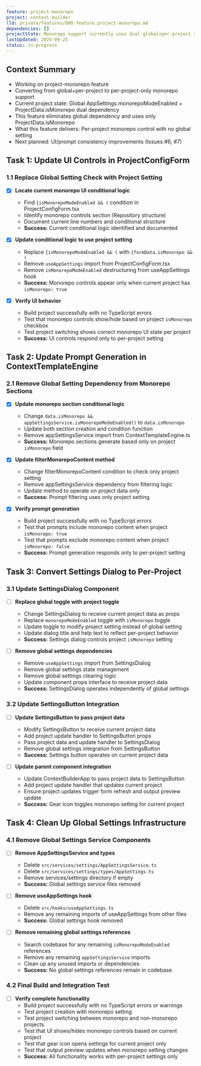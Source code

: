 ```yaml
---
feature: project-monorepo
project: context-builder
lld: private/features/800-feature.project-monorepo.md
dependencies: []
projectState: Monorepo support currently uses dual global+per-project settings causing workflow friction
lastUpdated: 2025-09-25
status: in-progress
---
```


## Context Summary
- Working on project-monorepo feature
- Converting from global+per-project to per-project-only monorepo support
- Current project state: Global AppSettings.monorepoModeEnabled + ProjectData.isMonorepo dual dependency
- This feature eliminates global dependency and uses only ProjectData.isMonorepo
- What this feature delivers: Per-project monorepo control with no global setting
- Next planned: UI/prompt consistency improvements (Issues #6, #7)

## Task 1: Update UI Controls in ProjectConfigForm

### 1.1 Replace Global Setting Check with Project Setting
- [x] **Locate current monorepo UI conditional logic**
  - Find `{isMonorepoModeEnabled && (` condition in ProjectConfigForm.tsx
  - Identify monorepo controls section (Repository structure)
  - Document current line numbers and conditional structure
  - **Success:** Current conditional logic identified and documented

- [x] **Update conditional logic to use project setting**
  - Replace `{isMonorepoModeEnabled && (` with `{formData.isMonorepo && (`
  - Remove `useAppSettings` import from ProjectConfigForm.tsx
  - Remove `isMonorepoModeEnabled` destructuring from useAppSettings hook
  - **Success:** Monorepo controls appear only when current project has `isMonorepo: true`

- [x] **Verify UI behavior**
  - Build project successfully with no TypeScript errors
  - Test that monorepo controls show/hide based on project `isMonorepo` checkbox
  - Test project switching shows correct monorepo UI state per project
  - **Success:** UI controls respond only to per-project setting

## Task 2: Update Prompt Generation in ContextTemplateEngine

### 2.1 Remove Global Setting Dependency from Monorepo Sections
- [x] **Update monorepo section conditional logic**
  - Change `data.isMonorepo && appSettingsService.isMonorepoModeEnabled()` to `data.isMonorepo`
  - Update both section creation and condition function
  - Remove appSettingsService import from ContextTemplateEngine.ts
  - **Success:** Monorepo sections generate based only on project `isMonorepo` field

- [x] **Update filterMonorepoContent method**
  - Change filterMonorepoContent condition to check only project setting
  - Remove appSettingsService dependency from filtering logic
  - Update method to operate on project data only
  - **Success:** Prompt filtering uses only project setting

- [x] **Verify prompt generation**
  - Build project successfully with no TypeScript errors
  - Test that prompts include monorepo content when project `isMonorepo: true`
  - Test that prompts exclude monorepo content when project `isMonorepo: false`
  - **Success:** Prompt generation responds only to per-project setting

## Task 3: Convert Settings Dialog to Per-Project

### 3.1 Update SettingsDialog Component
- [ ] **Replace global toggle with project toggle**
  - Change SettingsDialog to receive current project data as props
  - Replace `monorepoModeEnabled` toggle with `isMonorepo` toggle
  - Update toggle to modify project setting instead of global setting
  - Update dialog title and help text to reflect per-project behavior
  - **Success:** Settings dialog controls project `isMonorepo` setting

- [ ] **Remove global settings dependencies**
  - Remove `useAppSettings` import from SettingsDialog
  - Remove global settings state management
  - Remove global settings clearing logic
  - Update component props interface to receive project data
  - **Success:** SettingsDialog operates independently of global settings

### 3.2 Update SettingsButton Integration
- [ ] **Update SettingsButton to pass project data**
  - Modify SettingsButton to receive current project data
  - Add project update handler to SettingsButton props
  - Pass project data and update handler to SettingsDialog
  - Remove global settings integration from SettingsButton
  - **Success:** Settings button operates on current project data

- [ ] **Update parent component integration**
  - Update ContextBuilderApp to pass project data to SettingsButton
  - Add project update handler that updates current project
  - Ensure project updates trigger form refresh and output preview update
  - **Success:** Gear icon toggles monorepo setting for current project

## Task 4: Clean Up Global Settings Infrastructure

### 4.1 Remove Global Settings Service Components
- [ ] **Remove AppSettingsService and types**
  - Delete `src/services/settings/AppSettingsService.ts`
  - Delete `src/services/settings/types/AppSettings.ts`
  - Remove services/settings directory if empty
  - **Success:** Global settings service files removed

- [ ] **Remove useAppSettings hook**
  - Delete `src/hooks/useAppSettings.ts`
  - Remove any remaining imports of useAppSettings from other files
  - **Success:** Global settings hook removed

- [ ] **Remove remaining global settings references**
  - Search codebase for any remaining `isMonorepoModeEnabled` references
  - Remove any remaining `appSettingsService` imports
  - Clean up any unused imports or dependencies
  - **Success:** No global settings references remain in codebase

### 4.2 Final Build and Integration Test
- [ ] **Verify complete functionality**
  - Build project successfully with no TypeScript errors or warnings
  - Test project creation with monorepo setting
  - Test project switching between monorepo and non-monorepo projects
  - Test that UI shows/hides monorepo controls based on current project
  - Test that gear icon opens settings for current project only
  - Test that output preview updates when monorepo setting changes
  - **Success:** All functionality works with per-project settings only